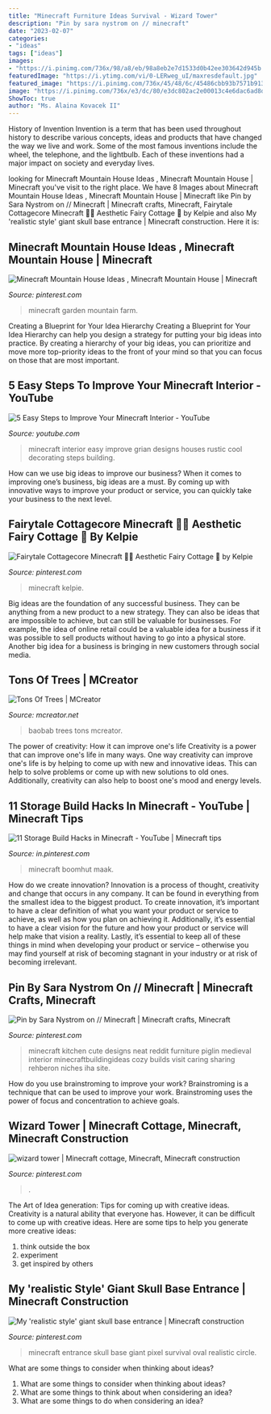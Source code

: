 ```yaml
---
title: "Minecraft Furniture Ideas Survival - Wizard Tower"
description: "Pin by sara nystrom on // minecraft"
date: "2023-02-07"
categories:
- "ideas"
tags: ["ideas"]
images:
- "https://i.pinimg.com/736x/98/a8/eb/98a8eb2e7d1533d0b42ee303642d945b.jpg"
featuredImage: "https://i.ytimg.com/vi/0-LERweg_uI/maxresdefault.jpg"
featured_image: "https://i.pinimg.com/736x/45/48/6c/45486cbb93b7571b9135a7bf9e5194ae.jpg"
image: "https://i.pinimg.com/736x/e3/dc/80/e3dc802ac2e00013c4e6dac6ad8d9ccf--minecraft-ideas-entrance.jpg"
ShowToc: true
author: "Ms. Alaina Kovacek II"
---
```



History of Invention
Invention is a term that has been used throughout history to describe various concepts, ideas and products that have changed the way we live and work. Some of the most famous inventions include the wheel, the telephone, and the lightbulb. Each of these inventions had a major impact on society and everyday lives.

	

		
looking for Minecraft Mountain House Ideas , Minecraft Mountain House | Minecraft you've visit to the right place. We have 8 Images about Minecraft Mountain House Ideas , Minecraft Mountain House | Minecraft like Pin by Sara Nystrom on // Minecraft | Minecraft crafts, Minecraft, Fairytale Cottagecore Minecraft 🍓🌿 Aesthetic Fairy Cottage 🍎 by Kelpie and also My &#039;realistic style&#039; giant skull base entrance | Minecraft construction. Here it is:
		
    
## Minecraft Mountain House Ideas , Minecraft Mountain House | Minecraft

<img loading=lazy src="https://i.pinimg.com/736x/98/a8/eb/98a8eb2e7d1533d0b42ee303642d945b.jpg" onerror="this.onerror=null;this.src='https://tse4.mm.bing.net/th?id=OIP.y0yKKBLOimE9aiCsH4Y0zAHaEJ&amp;pid=15.1';" alt="Minecraft Mountain House Ideas , Minecraft Mountain House | Minecraft">

_Source: pinterest.com_

>minecraft garden mountain farm. 

	

Creating a Blueprint for Your Idea Hierarchy
Creating a Blueprint for Your Idea Hierarchy can help you design a strategy for putting your big ideas into practice. By creating a hierarchy of your big ideas, you can prioritize and move more top-priority ideas to the front of your mind so that you can focus on those that are most important.

    
## 5 Easy Steps To Improve Your Minecraft Interior - YouTube

<img loading=lazy src="https://i.ytimg.com/vi/0-LERweg_uI/maxresdefault.jpg" onerror="this.onerror=null;this.src='https://tse1.mm.bing.net/th?id=OIP.XGDLpwr-TF5ohpnFwWo0xAHaEK&amp;pid=15.1';" alt="5 Easy Steps to Improve Your Minecraft Interior - YouTube">

_Source: youtube.com_

>minecraft interior easy improve grian designs houses rustic cool decorating steps building. 

	

How can we use big ideas to improve our business?
When it comes to improving one’s business, big ideas are a must. By coming up with innovative ways to improve your product or service, you can quickly take your business to the next level.

    
## Fairytale Cottagecore Minecraft 🍓🌿 Aesthetic Fairy Cottage 🍎 By Kelpie

<img loading=lazy src="https://i.pinimg.com/736x/0e/ef/0b/0eef0b315e599225ef9308bfccbf6135.jpg" onerror="this.onerror=null;this.src='https://tse3.mm.bing.net/th?id=OIP.y9-U-D59Iu99FUD3eidpbAHaL0&amp;pid=15.1';" alt="Fairytale Cottagecore Minecraft 🍓🌿 Aesthetic Fairy Cottage 🍎 by Kelpie">

_Source: pinterest.com_

>minecraft kelpie. 

	

Big ideas are the foundation of any successful business. They can be anything from a new product to a new strategy. They can also be ideas that are impossible to achieve, but can still be valuable for businesses. For example, the idea of online retail could be a valuable idea for a business if it was possible to sell products without having to go into a physical store. Another big idea for a business is bringing in new customers through social media.

    
## Tons Of Trees | MCreator

<img loading=lazy src="https://mcreator.net/sites/default/files/2021-01/baobab.png" onerror="this.onerror=null;this.src='https://tse2.mm.bing.net/th?id=OIP.bBLfYK1aLavrB1nQN7S1UgHaEo&amp;pid=15.1';" alt="Tons Of Trees | MCreator">

_Source: mcreator.net_

>baobab trees tons mcreator. 

	

The power of creativity: How it can improve one's life
Creativity is a power that can improve one's life in many ways. One way creativity can improve one's life is by helping to come up with new and innovative ideas. This can help to solve problems or come up with new solutions to old ones. Additionally, creativity can also help to boost one's mood and energy levels.

    
## 11 Storage Build Hacks In Minecraft - YouTube | Minecraft Tips

<img loading=lazy src="https://i.pinimg.com/736x/84/fe/9d/84fe9ddfcd709f45119757e2a334fd81.jpg" onerror="this.onerror=null;this.src='https://tse3.mm.bing.net/th?id=OIP.9Fsg42NiTNvuJzSKgo4IzgHaFj&amp;pid=15.1';" alt="11 Storage Build Hacks in Minecraft - YouTube | Minecraft tips">

_Source: in.pinterest.com_

>minecraft boomhut maak. 

	

How do we create innovation?
Innovation is a process of thought, creativity and change that occurs in any company. It can be found in everything from the smallest idea to the biggest product. To create innovation, it’s important to have a clear definition of what you want your product or service to achieve, as well as how you plan on achieving it. Additionally, it’s essential to have a clear vision for the future and how your product or service will help make that vision a reality. Lastly, it’s essential to keep all of these things in mind when developing your product or service – otherwise you may find yourself at risk of becoming stagnant in your industry or at risk of becoming irrelevant.

    
## Pin By Sara Nystrom On // Minecraft | Minecraft Crafts, Minecraft

<img loading=lazy src="https://i.pinimg.com/736x/7e/ed/ab/7eedabdc7a08cdce9bb65262e64d4b25.jpg" onerror="this.onerror=null;this.src='https://tse2.mm.bing.net/th?id=OIP.sbjGcDkDkOx8ser5BzaebQHaHQ&amp;pid=15.1';" alt="Pin by Sara Nystrom on // Minecraft | Minecraft crafts, Minecraft">

_Source: pinterest.com_

>minecraft kitchen cute designs neat reddit furniture piglin medieval interior minecraftbuildingideas cozy builds visit caring sharing rehberon niches iha site. 

	

How do you use brainstroming to improve your work?
Brainstroming is a technique that can be used to improve your work. Brainstroming uses the power of focus and concentration to achieve goals.

    
## Wizard Tower | Minecraft Cottage, Minecraft, Minecraft Construction

<img loading=lazy src="https://i.pinimg.com/736x/45/48/6c/45486cbb93b7571b9135a7bf9e5194ae.jpg" onerror="this.onerror=null;this.src='https://tse3.mm.bing.net/th?id=OIP.lMk6g_TrevnziWXG5MhSUwHaEp&amp;pid=15.1';" alt="wizard tower | Minecraft cottage, Minecraft, Minecraft construction">

_Source: pinterest.com_

>. 

	

The Art of Idea generation: Tips for coming up with creative ideas.
Creativity is a natural ability that everyone has. However, it can be difficult to come up with creative ideas. Here are some tips to help you generate more creative ideas: 
1. think outside the box 
2. experiment 
3. get inspired by others 

    
## My &#039;realistic Style&#039; Giant Skull Base Entrance | Minecraft Construction

<img loading=lazy src="https://i.pinimg.com/736x/e3/dc/80/e3dc802ac2e00013c4e6dac6ad8d9ccf--minecraft-ideas-entrance.jpg" onerror="this.onerror=null;this.src='https://tse2.mm.bing.net/th?id=OIP.elrZLY3RHv7ziVY8oKOk_AHaEf&amp;pid=15.1';" alt="My &#039;realistic style&#039; giant skull base entrance | Minecraft construction">

_Source: pinterest.com_

>minecraft entrance skull base giant pixel survival oval realistic circle. 

	

What are some things to consider when thinking about ideas?
1. What are some things to consider when thinking about ideas?
2. What are some things to think about when considering an idea?
3. What are some things to do when considering an idea?

